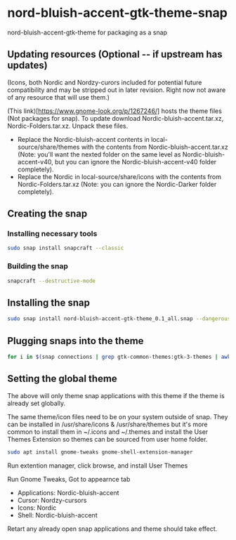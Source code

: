 # nord-bluish-accent-gtk-theme-snap
nord-bluish-accent-gtk-theme for packaging as a snap

## Updating resources \(Optional -- if upstream has updates\)

\(Icons, both Nordic and Nordzy-curors included for potential future compatibility and may be stripped out in later revision. Right now not aware of any resource that will use them.\)

(This link)[https://www.gnome-look.org/p/1267246/] hosts the theme files \(Not packages for snap\). To update download Nordic-bluish-accent.tar.xz, Nordic-Folders.tar.xz. Unpack these files.
- Replace the Nordic-bluish-accent contents in local-source/share/themes with the contents from Nordic-bluish-accent.tar.xz \(Note: you'll want the nexted folder on the same level as Nordic-bluish-accent-v40, but you can ignore the Nordic-bluish-accent-v40 folder completely).
- Replace the Nordic in local-source/share/icons with the contents from Nordic-Folders.tar.xz \(Note: you can ignore the Nordic-Darker folder completely).

## Creating the snap

### Installing necessary tools
```sh
sudo snap install snapcraft --classic
```

### Building the snap
```sh
snapcraft --destructive-mode
```

## Installing the snap
```sh
sudo snap install nord-bluish-accent-gtk-theme_0.1_all.snap --dangerous
```

## Plugging snaps into the theme
```sh
for i in $(snap connections | grep gtk-common-themes:gtk-3-themes | awk '{print $2}'); do sudo snap connect $i nord-bluish-accent-gtk-theme:gtk-3-themes; done
```

## Setting the global theme

The above will only theme snap applications with this theme if the theme is already set globally.

The same theme/icon files need to be on your system outside of snap. They can be installed in /usr/share/icons & /usr/share/themes but it's more common to install them in ~/.icons and ~/.themes and install the User Themes Extension so themes can be sourced from user home folder.

```sh
sudo apt install gnome-tweaks gnome-shell-extension-manager
```

Run extention manager, click browse, and install User Themes

Run Gnome Tweaks, Got to appearnce tab
- Applications: Nordic-bluish-accent
- Cursor: Nordzy-cursors
- Icons: Nordic
- Shell: Nordic-bluish-accent

Retart any already open snap applications and theme should take effect.